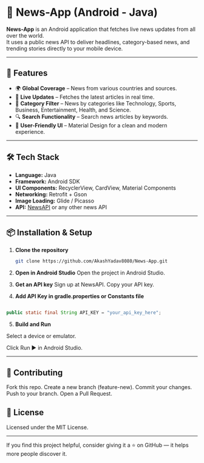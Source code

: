 # 📢 News-App (Android - Java)

**News-App** is an Android application that fetches live news updates from all over the world.  
It uses a public news API to deliver headlines, category-based news, and trending stories directly to your mobile device.

---

## 🚀 Features

- 🌍 **Global Coverage** – News from various countries and sources.
- 📰 **Live Updates** – Fetches the latest articles in real time.
- 📂 **Category Filter** – News by categories like Technology, Sports, Business, Entertainment, Health, and Science.
- 🔍 **Search Functionality** – Search news articles by keywords.
- 📱 **User-Friendly UI** – Material Design for a clean and modern experience.

---

## 🛠️ Tech Stack

- **Language:** Java
- **Framework:** Android SDK
- **UI Components:** RecyclerView, CardView, Material Components
- **Networking:** Retrofit + Gson
- **Image Loading:** Glide / Picasso
- **API:** [NewsAPI](https://newsapi.org/) or any other news API

---

## 📦 Installation & Setup

1. **Clone the repository**
   ```bash
   git clone https://github.com/AkashYadav8080/News-App.git


2. **Open in Android Studio**
Open the project in Android Studio.

3. **Get an API key**
Sign up at NewsAPI.
Copy your API key.

4. **Add API Key in gradle.properties or Constants file**

```java

public static final String API_KEY = "your_api_key_here";
```

5. **Build and Run**

Select a device or emulator.

Click Run ▶ in Android Studio.

---
## 🤝 Contributing
Fork this repo.
Create a new branch (feature-new).
Commit your changes.
Push to your branch.
Open a Pull Request.

## 📜 License
Licensed under the MIT License.

---
If you find this project helpful, consider giving it a ⭐ on GitHub — it helps more people discover it.

